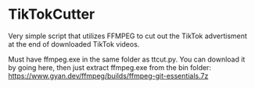 # TikTokCutter
Very simple script that utilizes FFMPEG to cut out the TikTok advertisment at the end of downloaded TikTok videos.

Must have ffmpeg.exe in the same folder as ttcut.py. You can download it by going here, then just extract ffmpeg.exe from the bin folder: https://www.gyan.dev/ffmpeg/builds/ffmpeg-git-essentials.7z 
